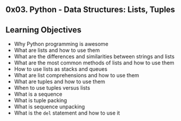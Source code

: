 ## 0x03. Python - Data Structures: Lists, Tuples

## Learning Objectives
* Why Python programming is awesome
* What are lists and how to use them
* What are the differences and similarities between strings and lists
* What are the most common methods of lists and how to use them
* How to use lists as stacks and queues
* What are list comprehensions and how to use them
* What are tuples and how to use them
* When to use tuples versus lists
* What is a sequence
* What is tuple packing
* What is sequence unpacking
* What is the `del` statement and how to use it
